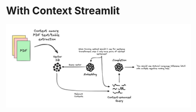 # With Context Streamlit

![alt text](https://github.com/sugamxp/with-context-streamlit/blob/main/img/arch.jpg)

